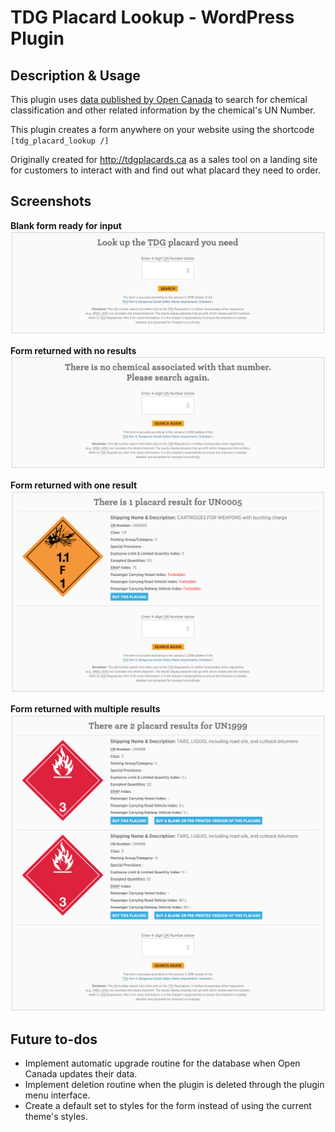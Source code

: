 # TDG Placard Lookup - WordPress Plugin

## Description & Usage
This plugin uses [data published by Open Canada](https://open.canada.ca/data/en/dataset/197260f1-b5dc-4f53-a036-2541cff379eb) to search for chemical classification and other related information by the chemical's UN Number.


This plugin creates a form anywhere on your website using the shortcode `[tdg_placard_lookup /]`

Originally created for http://tdgplacards.ca as a sales tool on a landing site for customers to interact with and find out what placard they need to order.

## Screenshots

**Blank form ready for input**
![Blank form ready for input](screenshots/form-ready.png)

**Form returned with no results**
![Form returned with no results](screenshots/form-no-result.png)

**Form returned with one result**
![Form returned with one result](screenshots/form-one-result.png)

**Form returned with multiple results**
![Form returned with multiple results](screenshots/form-multiple-results.png)

## Future to-dos
- Implement automatic upgrade routine for the database when Open Canada updates their data.
- Implement deletion routine when the plugin is deleted through the plugin menu interface.
- Create a default set to styles for the form instead of using the current theme's styles.
